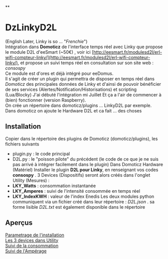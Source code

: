 
**

# DzLinkyD2L


(English Later, Linky is so ... "*Frenchie*")  
Intégration dans **Domoticz** de l'interface temps réel avec Linky que propose le module D2L d'eeSmart (~50€) , voir ici  [http://eesmart.fr/modulesd2l/erl-wifi-compteur-linky/](http://eesmart.fr/modulesd2l/erl-wifi-compteur-linky/),  et propose un suivi temps réel en consultation sur son site web : *consospy*  
Ce module est d'ores et déjà intégré pour eeDomus.  
Il s'agit de créer un plugin qui permettra de disposer en temps réel dans *Domoticz* des principales données de Linky et d'ainsi de pouvoir bénéficier de ses services (Alertes/Notification/Historisations) et scripting (Lua/Blocky) 
J'ai débuté l'intégration mi Juillet Et ça a l'air de commencer à (bien) fonctionner (version Raspberry).  
On crée un répertoire dans domoticz/plugins ... LinkyD2L par exemple. Dans domoticz on ajoute le Hardware D2L et ca fait ... des choses
## Installation
Copier dans le répertoire des plugins de Domoticz (domoticz/plugins), les fichiers suivants
 - plugin.py : le code principal
 - D2L.py : le "poisson pilote" du précédent (le code de ce que je ne suis pas arrivé à intégrer facilement dans le plugin)
Dans Domoticz Hardware (Matériel) Installer le plugin **D2L pour  Linky**, en renseignant vos codes **consospy** . 3 Devices (Dispositifs) seront alors créés dans l'onglet Utility (Mesures) :
 - **LKY_Watts** : consommation instantanée 
 - **LKY_Amperes** : suivi de l'intensité consommée en temps réel
 - **LKY_IndexKWH** : valeur de l'index Enedis
 Les deux modules python communiquent via un fichier créé dans leur répertoire : *D2L.json* . sa forme lisible *D2L.txt* est également disponible dans le répertoire
## Aperçus

[Parametrage de l'installation](https://github.com/PhilDeSJDA/Dz_LinkyD2L/blob/master/LinkyD2L_Create.png)  
[Les 3 devices dans Utility](https://github.com/PhilDeSJDA/Dz_LinkyD2L/blob/master/LinkyD2L_Utility.png)  
[Suivi de la consommation](https://github.com/PhilDeSJDA/Dz_LinkyD2L/blob/master/LinkyD2L_Watts.png)  
[Suivi de l'Ampérage](https://github.com/PhilDeSJDA/Dz_LinkyD2L/blob/master/LinkyD2L_Amperes.png)



<!--stackedit_data:
eyJoaXN0b3J5IjpbMTEwMDQwMjAwMywxNzg1MzM3MTEwLC0xMj
Q1NzYzMzI4LDExNzY1NjI4MDUsMTg3NjM4ODMyMyw0MTYwNzEx
ODgsMTExNDM4OTAzMCw1ODE5NzQ5NzgsNjQ0ODQ4MDQwLC04OT
UxNTAxNTAsLTE2OTc3MTk1NDcsMTY5OTUxMzgyMywtNDk4MTcx
NDg4XX0=
-->